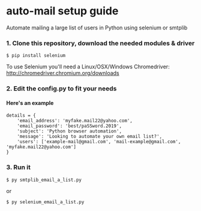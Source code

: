 # auto-mail setup guide
Automate mailing a large list of users in Python using selenium or smtplib


### 1. Clone this repository, download the needed modules & driver
```
$ pip install selenium
```
To use Selenium you'll need a Linux/OSX/Windows Chromedriver: http://chromedriver.chromium.org/downloads

### 2. Edit the config.py to fit your needs

#### Here's an example

```
details = {
	'email_address': 'myfake.mail22@yahoo.com',
	'email_password': 'best/paSSword.2019',
	'subject': 'Python browser automation',
	'message': 'Looking to automate your own email list?',
	'users': ['example-mail@gmail.com', 'mail-example@gmail.com', 'myfake.mail22@yahoo.com']
}

```

### 3. Run it
```
$ py smtplib_email_a_list.py
```
or
```
$ py selenium_email_a_list.py
```
